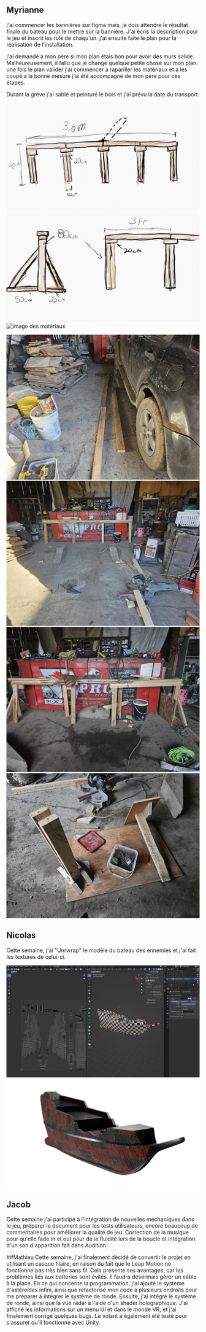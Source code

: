 
## Myrianne
j'ai commencer les bannières sur figma mais, je dois attendre le résultat finale du bateau pour le mettre sur la bannière. J'ai écris la description pour le jeu et 
inscrit les role de chaqu'un. 
j'ai ensuite faite le plan pour la réalisation de l'installation.

j'ai demandé a mon père si mon plan étais bon pour avoir des murs solide. Malheureusement, il fallu que je change quelque petite chose sur mon plan. une fois le plan valider j'ai commencer a rapariller les matériaux et a les coupé a la bonne mesure j'ai été accompagné de mon père pour ces étapes. 

Durant la grève j'ai sablé et peinturé le bois et j'ai prévu la date du transport.

![image du premier plan des murs](../medias/plan_murs.png)
![image du premier plan pour les pattes](../medias/plan_patte.png)
![image des matériaux](../medias/matériaux_murs.png)

![image de l'assemblage du premier murs](../medias/murs1.png)
![image du premier murs](../medias/murs2.png)
![image du deuxième murs ](../medias/murs3.png)
![image des tablettes](../medias/murs4.png)

## Nicolas
Cette semaine, j'ai "Unrwrap" le modèle du bateau des ennemies et j'ai fait les textures de celui-ci.

![image de l'unwraping du bateau](../medias/Progress_Unwraping.PNG)
![image du texturing du bateau](../medias/Progress.png)

## Jacob 
Cette semaine j'ai participé à l'intégration de nouvelles méchaniques dans le jeu, préparer le document pour les tests utilisateurs, encore beaucoup de commentaires pour améliorer la qualité de jeu. Correction de la musique pour qu'elle fade in et out pour de la fluidité lors de la boucle et intégration d'un son d'apparition fait dans Audition.

##Mathieu
Cette semaine, j'ai finalement décidé de convertir le projet en utilisant un casque filaire, en raison du fait que le Leap Motion ne fonctionne pas très bien sans fil. Cela présente ses avantages, car les problèmes liés aux batteries sont évités. Il faudra désormais gérer un câble à la place. En ce qui concerne la programmation, j'ai ajouté le système d'astéroïdes infini, ainsi que refactorisé mon code à plusieurs endroits pour me préparer à intégrer le système de ronde. Ensuite, j'ai intégré le système de ronde, ainsi que la vue radar à l'aide d'un shader holographique. J'ai affiché les informations sur un menu UI et dans le monde VR, et j'ai finalement corrigé quelques bugs. Le volant a également été testé pour s'assurer qu'il fonctionne avec Unity.
